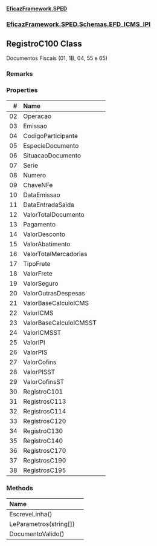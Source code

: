 #### [EficazFramework.SPED](EficazFrameworkSPED.md 'EficazFramework SPED')
### [EficazFramework.SPED.Schemas.EFD_ICMS_IPI](EficazFramework.SPED.Schemas.EFD_ICMS_IPI.md 'EficazFramework.SPED.Schemas.EFD_ICMS_IPI')

## RegistroC100 Class

Documentos Fiscais (01, 1B, 04, 55 e 65)

### Remarks
### Properties

| # | Name | |
| ---: | :--- | :--- |
| 02 | Operacao |  |
| 03 | Emissao |  |
| 04 | CodigoParticipante |  |
| 05 | EspecieDocumento |  |
| 06 | SituacaoDocumento |  |
| 07 | Serie |  |
| 08 | Numero |  |
| 09 | ChaveNFe |  |
| 10 | DataEmissao |  |
| 11 | DataEntradaSaida |  |
| 12 | ValorTotalDocumento |  |
| 13 | Pagamento |  |
| 14 | ValorDesconto |  |
| 15 | ValorAbatimento |  |
| 16 | ValorTotalMercadorias |  |
| 17 | TipoFrete |  |
| 18 | ValorFrete |  |
| 19 | ValorSeguro |  |
| 20 | ValorOutrasDespesas |  |
| 21 | ValorBaseCalculoICMS |  |
| 22 | ValorICMS |  |
| 23 | ValorBaseCalculoICMSST |  |
| 24 | ValorICMSST |  |
| 25 | ValorIPI |  |
| 26 | ValorPIS |  |
| 27 | ValorCofins |  |
| 28 | ValorPISST |  |
| 29 | ValorCofinsST |  |
| 30 | RegistroC101 |  |
| 31 | RegistrosC113 |  |
| 32 | RegistrosC114 |  |
| 33 | RegistrosC120 |  |
| 34 | RegistroC130 |  |
| 35 | RegistroC140 |  |
| 36 | RegistrosC170 |  |
| 37 | RegistrosC190 |  |
| 38 | RegistrosC195 |  |
### Methods

| Name | |
| :--- | :--- |
| EscreveLinha() |  |
| LeParametros(string[]) |  |
| DocumentoValido() |  |
